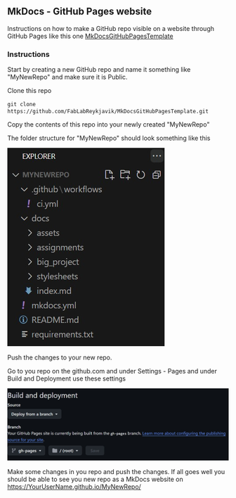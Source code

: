 ## MkDocs - GitHub Pages website

Instructions on how to make a GitHub repo visible on a website through GitHub Pages like this one [MkDocsGitHubPagesTemplate](https://fablabreykjavik.github.io/MkDocsGitHubPagesTemplate/)

### Instructions

Start by creating a new GitHub repo and name it something like "MyNewRepo" and make sure it is Public. 

Clone this repo

```
git clone https://github.com/FabLabReykjavik/MkDocsGitHubPagesTemplate.git
```

Copy the contents of this repo into your newly created "MyNewRepo"

The folder structure for "MyNewRepo" should look something like this

![](docs/assets/images/repoFolderStructure.jpg)

Push the changes to your new repo.

Go to you repo on the github.com and under Settings - Pages and under Build and Deployment use these settings

![](docs/assets/images/githubSettingsPages.jpg)

Make some changes in you repo and push the changes. If all goes well you should be able to see you new repo as a MkDocs website on https://YourUserName.github.io/MyNewRepo/

